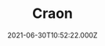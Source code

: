 ---
date: 2021-06-30T10:52:22.000Z
title: Craon
latitude: 46.77230720412875
longitude: 0.025034215975011525
category: checkin
---